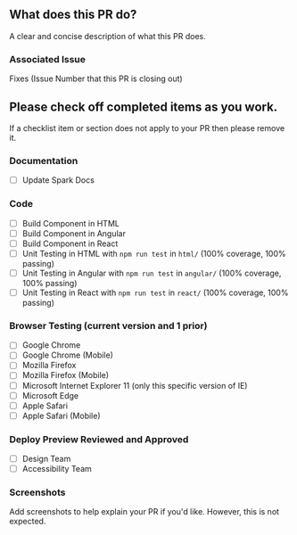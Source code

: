 ## What does this PR do?
A clear and concise description of what this PR does.

### Associated Issue
Fixes (Issue Number that this PR is closing out)

## Please check off completed items as you work.
If a checklist item or section does not apply to your PR then please remove it.

### Documentation
 - [ ] Update Spark Docs

### Code
 - [ ] Build Component in HTML
 - [ ] Build Component in Angular
 - [ ] Build Component in React
 - [ ] Unit Testing in HTML with `npm run test` in `html/` (100% coverage, 100% passing)
 - [ ] Unit Testing in Angular with `npm run test` in `angular/` (100% coverage, 100% passing)
 - [ ] Unit Testing in React with `npm run test` in `react/` (100% coverage, 100% passing)

### Browser Testing (current version and 1 prior)
  - [ ] Google Chrome
  - [ ] Google Chrome (Mobile)
  - [ ] Mozilla Firefox
  - [ ] Mozilla Firefox (Mobile)
  - [ ] Microsoft Internet Explorer 11 (only this specific version of IE)
  - [ ] Microsoft Edge
  - [ ] Apple Safari
  - [ ] Apple Safari (Mobile)

### Deploy Preview Reviewed and Approved
 - [ ] Design Team
 - [ ] Accessibility Team

### Screenshots
Add screenshots to help explain your PR if you'd like. However, this is not
expected.
